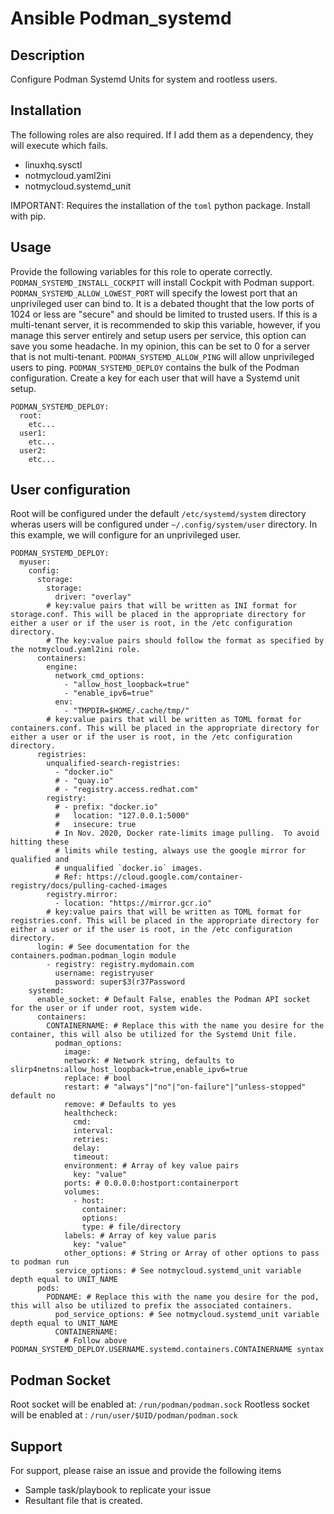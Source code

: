 # Ansible Podman_systemd
## Description
Configure Podman Systemd Units for system and rootless users.

## Installation
The following roles are also required. If I add them as a dependency, they will execute which fails.
- linuxhq.sysctl
- notmycloud.yaml2ini
- notmycloud.systemd_unit

IMPORTANT: Requires the installation of the `toml` python package. Install with pip.

## Usage
Provide the following variables for this role to operate correctly.
`PODMAN_SYSTEMD_INSTALL_COCKPIT` will install Cockpit with Podman support.
`PODMAN_SYSTEMD_ALLOW_LOWEST_PORT` will specify the lowest port that an unprivileged user can bind to. It is a debated thought that the low ports of 1024 or less are "secure" and should be limited to trusted users. If this is a multi-tenant server, it is recommended to skip this variable, however, if you manage this server entirely and setup users per service, this option can save you some headache. In my opinion, this can be set to 0 for a server that is not multi-tenant.
`PODMAN_SYSTEMD_ALLOW_PING` will allow unprivileged users to ping.
`PODMAN_SYSTEMD_DEPLOY` contains the bulk of the Podman configuration. Create a key for each user that will have a Systemd unit setup.
```
PODMAN_SYSTEMD_DEPLOY:
  root:
    etc...
  user1:
    etc...
  user2:
    etc...
```

## User configuration
Root will be configured under the default `/etc/systemd/system` directory wheras users will be configured under `~/.config/system/user` directory. In this example, we will configure for an unprivileged user.
```
PODMAN_SYSTEMD_DEPLOY:
  myuser:
    config:
      storage:
        storage:
          driver: "overlay"
        # key:value pairs that will be written as INI format for storage.conf. This will be placed in the appropriate directory for either a user or if the user is root, in the /etc configuration directory.
        # The key:value pairs should follow the format as specified by the notmycloud.yaml2ini role.
      containers:
        engine:
          network_cmd_options:
            - "allow_host_loopback=true"
            - "enable_ipv6=true"
          env: 
            - "TMPDIR=$HOME/.cache/tmp/"
        # key:value pairs that will be written as TOML format for containers.conf. This will be placed in the appropriate directory for either a user or if the user is root, in the /etc configuration directory.
      registries:
        unqualified-search-registries:
          - "docker.io"
          # - "quay.io"
          # - "registry.access.redhat.com"
        registry:
          # - prefix: "docker.io"
          #   location: "127.0.0.1:5000"
          #   insecure: true
          # In Nov. 2020, Docker rate-limits image pulling.  To avoid hitting these
          # limits while testing, always use the google mirror for qualified and
          # unqualified `docker.io` images.
          # Ref: https://cloud.google.com/container-registry/docs/pulling-cached-images
        registry.mirror:
          - location: "https://mirror.gcr.io"
        # key:value pairs that will be written as TOML format for registries.conf. This will be placed in the appropriate directory for either a user or if the user is root, in the /etc configuration directory.
      login: # See documentation for the containers.podman.podman_login module
        - registry: registry.mydomain.com
          username: registryuser
          password: super$3(r37Password
    systemd:
      enable_socket: # Default False, enables the Podman API socket for the user or if under root, system wide.
      containers:
        CONTAINERNAME: # Replace this with the name you desire for the container, this will also be utilized for the Systemd Unit file.
          podman_options:
            image:
            network: # Network string, defaults to slirp4netns:allow_host_loopback=true,enable_ipv6=true
            replace: # bool
            restart: # "always"|"no"|"on-failure"|"unless-stopped" default no
            remove: # Defaults to yes
            healthcheck:
              cmd:
              interval:
              retries:
              delay:
              timeout:
            environment: # Array of key value pairs
              key: "value"
            ports: # 0.0.0.0:hostport:containerport
            volumes: 
              - host:
                container:
                options:
                type: # file/directory
            labels: # Array of key value paris
              key: "value"
            other_options: # String or Array of other options to pass to podman run
          service_options: # See notmycloud.systemd_unit variable depth equal to UNIT_NAME
      pods:
        PODNAME: # Replace this with the name you desire for the pod, this will also be utilized to prefix the associated containers.
          pod_service_options: # See notmycloud.systemd_unit variable depth equal to UNIT_NAME
          CONTAINERNAME:
            # Follow above PODMAN_SYSTEMD_DEPLOY.USERNAME.systemd.containers.CONTAINERNAME syntax
```

## Podman Socket

Root socket will be enabled at: `/run/podman/podman.sock`
Rootless socket will be enabled at : `/run/user/$UID/podman/podman.sock`

## Support
For support, please raise an issue and provide the following items
- Sample task/playbook to replicate your issue
- Resultant file that is created.
